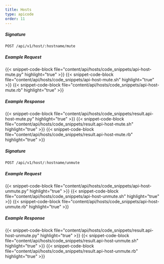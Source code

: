 ```yaml
---
title: Hosts
type: apicode
order: 11
---
```


##### Signature
`POST /api/v1/host/:hostname/mute`
##### Example Request
{{< snippet-code-block file="content/api/hosts/code_snippets/api-host-mute.py" highlight="true" >}}
{{< snippet-code-block file="content/api/hosts/code_snippets/api-host-mute.sh" highlight="true" >}}
{{< snippet-code-block file="content/api/hosts/code_snippets/api-host-mute.rb" highlight="true" >}}
##### Example Response
{{< snippet-code-block file="content/api/hosts/code_snippets/result.api-host-mute.py" highlight="true" >}}
{{< snippet-code-block file="content/api/hosts/code_snippets/result.api-host-mute.sh" highlight="true" >}}
{{< snippet-code-block file="content/api/hosts/code_snippets/result.api-host-mute.rb" highlight="true" >}}

##### Signature
`POST /api/v1/host/:hostname/unmute`
##### Example Request
{{< snippet-code-block file="content/api/hosts/code_snippets/api-host-unmute.py" highlight="true" >}}
{{< snippet-code-block file="content/api/hosts/code_snippets/api-host-unmute.sh" highlight="true" >}}
{{< snippet-code-block file="content/api/hosts/code_snippets/api-host-unmute.rb" highlight="true" >}}
##### Example Response
{{< snippet-code-block file="content/api/hosts/code_snippets/result.api-host-unmute.py" highlight="true" >}}
{{< snippet-code-block file="content/api/hosts/code_snippets/result.api-host-unmute.sh" highlight="true" >}}
{{< snippet-code-block file="content/api/hosts/code_snippets/result.api-host-unmute.rb" highlight="true" >}}